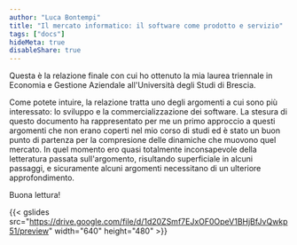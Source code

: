 ```yaml
---
author: "Luca Bontempi"
title: "Il mercato informatico: il software come prodotto e servizio"
tags: ["docs"]
hideMeta: true
disableShare: true
---
```


Questa è la relazione finale con cui ho ottenuto la mia laurea triennale in Economia e Gestione Aziendale all'Università degli Studi di Brescia.  

Come potete intuire, la relazione tratta uno degli argomenti a cui sono più interessato: lo sviluppo e la commercializzazione dei software. La stesura di questo documento ha rappresentato per me un primo approccio a questi argomenti che non erano coperti nel mio corso di studi ed è stato un buon punto di partenza per la compresione delle dinamiche che muovono quel mercato. In quel momento ero quasi totalmente inconsapevole della letteratura passata sull'argomento, risultando superficiale in alcuni passaggi, e sicuramente alcuni argomenti necessitano di un ulteriore approfondimento.

Buona lettura!

{{< gslides src="https://drive.google.com/file/d/1d20ZSmf7EJxOF0OpeV1BHjBfJvQwkp51/preview" width="640" height="480" >}}